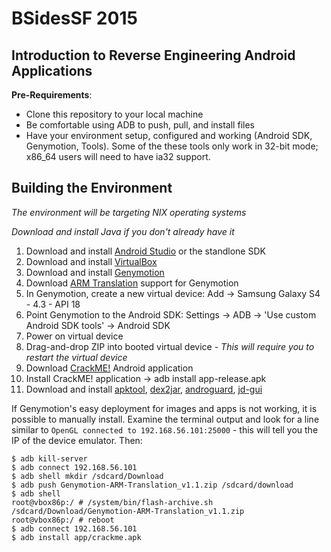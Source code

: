 # BSidesSF 2015

Introduction to Reverse Engineering Android Applications
--------------------------------------------------------

**Pre-Requirements**: 

  - Clone this repository to your local machine
  - Be comfortable using ADB to push, pull, and install files
  - Have your environment setup, configured and working (Android SDK, Genymotion, Tools). Some of the these tools only work in 32-bit mode; x86_64 users will need to have ia32 support.

Building the Environment
------------------------

*The environment will be targeting NIX operating systems*

*Download and install Java if you don't already have it*

1. Download and install [Android Studio](https://developer.android.com/sdk/index.html) or the standlone SDK
1. Download and install [VirtualBox](https://www.virtualbox.org)
1. Download and install [Genymotion](https://www.genymotion.com)
1. Download [ARM Translation](https://github.com/VerSprite/BSidesSF-2015/blob/master/Genymotion-ARM-Translation_v1.1.zip) support for Genymotion
1. In Genymotion, create a new virtual device: Add -> Samsung Galaxy S4 - 4.3 - API 18
1. Point Genymotion to the Android SDK: Settings -> ADB -> 'Use custom Android SDK tools' -> Android SDK
1. Power on virtual device
1. Drag-and-drop ZIP into booted virtual device - *This will require you to restart the virtual device*
1. Download [CrackME!](https://github.com/VerSprite/BSidesSF-2015/tree/master/app/crackme.apk) Android application
1. Install CrackME! application -> adb install app-release.apk
1. Download and install [apktool](https://ibotpeaches.github.io/Apktool/), [dex2jar](https://github.com/pxb1988/dex2jar), [androguard](https://github.com/androguard/androguard), [jd-gui](http://jd.benow.ca/)

If Genymotion's easy deployment for images and apps is not working, it is possible to manually install. Examine the terminal output and look for a line similar to ``OpenGL connected to 192.168.56.101:25000`` - this will tell you the IP of the device emulator. Then:

    $ adb kill-server
    $ adb connect 192.168.56.101
    $ adb shell mkdir /sdcard/Download
    $ adb push Genymotion-ARM-Translation_v1.1.zip /sdcard/download
    $ adb shell
    root@vbox86p:/ # /system/bin/flash-archive.sh /sdcard/Download/Genymotion-ARM-Translation_v1.1.zip
    root@vbox86p:/ # reboot
    $ adb connect 192.168.56.101
    $ adb install app/crackme.apk
